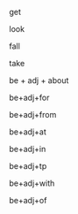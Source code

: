 get

look

fall

take

be + adj + about

be+adj+for

be+adj+from

be+adj+at

be+adj+in

be+adj+tp

be+adj+with

be+adj+of